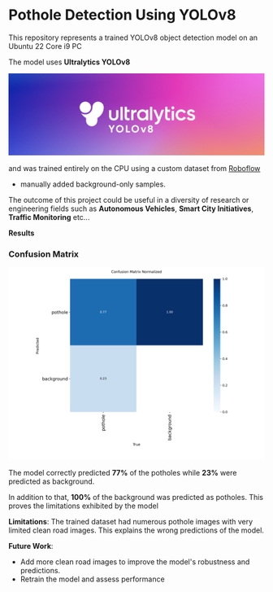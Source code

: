# Pothole Detection Using YOLOv8


This repository represents a trained YOLOv8 object detection model on an Ubuntu 22 Core i9 PC

The model uses **Ultralytics YOLOv8**

![Ultralytics](ultralytics_yolo.png)




and was trained entirely on the CPU using a custom dataset from [Roboflow](https://public.roboflow.com/object-detection/pothole)
 + manually added background-only samples.   

The outcome of this project could be useful in a diversity of research or engineering fields such as **Autonomous Vehicles**, **Smart City Initiatives**, **Traffic Monitoring** etc...





**Results**


### Confusion Matrix

![Confusion Matrix](runs/detect/train2/confusion_matrix_normalized.png)




The model correctly predicted **77%** of the potholes while **23%** were predicted as background. 

In addition to that, **100%** of the background was predicted as potholes. This proves the limitations exhibited by the model




**Limitations**:
  The trained dataset had numerous pothole images with very limited clean road images. This explains the wrong predictions of the model.


**Future Work**:
  - Add more clean road images to improve the model's robustness and predictions.
  - Retrain the model and assess performance


    


  
  
